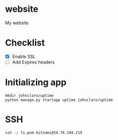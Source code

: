 # website
My website

# Checklist
- [x] Enable SSL
- [ ] Add Expires headers

# Initializing app

```
mkdir johnclaro/uptime
python manage.py startapp uptime johnclaro/uptime
```

# SSH

```bash
ssh -i ls.pem bitnami@54.76.194.219
```
